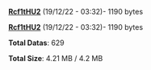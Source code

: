 [**Rcf1tHU2**](/data/Rcf1tHU2.txt) (19/12/22 - 03:32)- 1190 bytes

[**Rcf1tHU2**](/data/Rcf1tHU2.txt) (19/12/22 - 03:32)- 1190 bytes

**Total Datas**: 629

**Total Size**: 4.21 MB / 4.2 MB